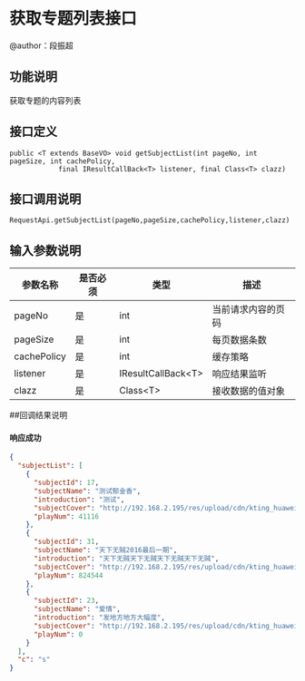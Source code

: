 # 获取专题列表接口
@author：段振超   
## 功能说明   
获取专题的内容列表
## 接口定义  
```
public <T extends BaseVO> void getSubjectList(int pageNo, int pageSize, int cachePolicy,
			final IResultCallBack<T> listener, final Class<T> clazz)
```
## 接口调用说明
```
RequestApi.getSubjectList(pageNo,pageSize,cachePolicy,listener,clazz)
```
## 输入参数说明
|参数名称|是否必须|类型|描述|
|--|--|--|--|
|pageNo|是|int|当前请求内容的页码|
|pageSize|是|int|每页数据条数|
|cachePolicy|是|int|缓存策略|
|listener|是|IResultCallBack&lt;T&gt;|响应结果监听|
|clazz|是|Class&lt;T&gt;|接收数据的值对象|
##回调结果说明
#### 响应成功  
```json
{
  "subjectList": [
    {
      "subjectId": 17,
      "subjectName": "测试郁金香",
      "introduction": "测试",
      "subjectCover": "http://192.168.2.195/res/upload/cdn/kting_huawei_fm/subject/cover/20161206/21rjtcpu.jpg",
      "playNum": 41116
    },
    {
      "subjectId": 31,
      "subjectName": "天下无贼2016最后一期",
      "introduction": "天下无贼天下无贼天下无贼天下无贼",
      "subjectCover": "http://192.168.2.195/res/upload/cdn/kting_huawei_fm/subject/cover/20161212/228qa6sq.jpg",
      "playNum": 824544
    },
    {
      "subjectId": 23,
      "subjectName": "爱情",
      "introduction": "发地方地方大幅度",
      "subjectCover": "http://192.168.2.195/res/upload/cdn/kting_huawei_fm/subject/cover/20161208/21w5rwjr.png",
      "playNum": 0
    }
  ],
  "c": "s"
}
```
